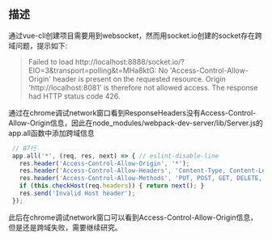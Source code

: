 ## 描述
通过vue-cli创建项目需要用到websocket，然而用socket.io创建的socket存在跨域问题，提示如下:
> Failed to load http://localhost:8888/socket.io/?EIO=3&transport=polling&t=MHa8ktG: No 'Access-Control-Allow-Origin' header is present on the requested resource. Origin 'http://localhost:8081' is therefore not allowed access. The response had HTTP status code 426.

通过在chrome调试network窗口看到ResponseHeaders没有Access-Control-Allow-Origin信息，因此在node_modules/webpack-dev-server/lib/Server.js的app.all函数中添加跨域信息
```js
 // 87行
 app.all('*', (req, res, next) => { // eslint-disable-line
   res.header('Access-Control-Allow-Origin', '*');
   res.header('Access-Control-Allow-Headers', 'Content-Type, Content-Length, Authorization, Accept, X-Requested-With , yourHeaderFeild');
   res.header('Access-Control-Allow-Methods', 'PUT, POST, GET, DELETE, OPTIONS');
   if (this.checkHost(req.headers)) { return next(); }
   res.send('Invalid Host header');
 });

```
此后在chrome调试network窗口可以看到Access-Control-Allow-Origin信息，但是还是跨域失败，需要继续研究。
